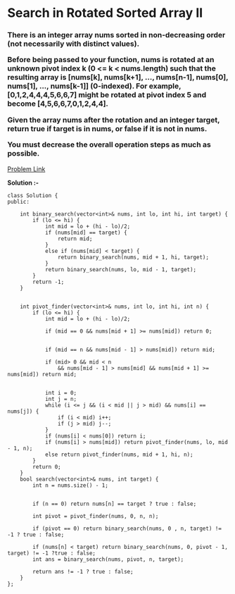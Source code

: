 # Search in Rotated Sorted Array II

<h3>
There is an integer array nums sorted in non-decreasing order (not necessarily with distinct values).

Before being passed to your function, nums is rotated at an unknown pivot index k (0 <= k < nums.length) such that the resulting array is [nums[k], nums[k+1], ..., nums[n-1], nums[0], nums[1], ..., nums[k-1]] (0-indexed). For example, [0,1,2,4,4,4,5,6,6,7] might be rotated at pivot index 5 and become [4,5,6,6,7,0,1,2,4,4].

Given the array nums after the rotation and an integer target, return true if target is in nums, or false if it is not in nums.

You must decrease the overall operation steps as much as possible.
</h3>

[Problem Link](https://leetcode.com/problems/search-in-rotated-sorted-array-ii/?envType=daily-question&envId=2023-08-10)

**Solution :-**

```
class Solution {
public:
  
    int binary_search(vector<int>& nums, int lo, int hi, int target) {
        if (lo <= hi) {
            int mid = lo + (hi - lo)/2;
            if (nums[mid] == target) {
                return mid;
            }
            else if (nums[mid] < target) {
                return binary_search(nums, mid + 1, hi, target);
            }
            return binary_search(nums, lo, mid - 1, target);
        }
        return -1;
    }
    
    
    int pivot_finder(vector<int>& nums, int lo, int hi, int n) {
        if (lo <= hi) {
            int mid = lo + (hi - lo)/2;
          
            if (mid == 0 && nums[mid + 1] >= nums[mid]) return 0;
            
          
            if (mid == n && nums[mid - 1] > nums[mid]) return mid;
            
            if (mid> 0 && mid < n 
                && nums[mid - 1] > nums[mid] && nums[mid + 1] >= nums[mid]) return mid;
            
      
            int i = 0;
            int j = n;
            while (i <= j && (i < mid || j > mid) && nums[i] == nums[j]) {
                if (i < mid) i++;
                if (j > mid) j--;
            }
            if (nums[i] < nums[0]) return i;
            if (nums[i] > nums[mid]) return pivot_finder(nums, lo, mid - 1, n);
            else return pivot_finder(nums, mid + 1, hi, n);
        }
        return 0;
    }
    bool search(vector<int>& nums, int target) {
        int n = nums.size() - 1;
        
       
        if (n == 0) return nums[n] == target ? true : false;
        
        int pivot = pivot_finder(nums, 0, n, n);
      
        if (pivot == 0) return binary_search(nums, 0 , n, target) != -1 ? true : false;
        
        if (nums[n] < target) return binary_search(nums, 0, pivot - 1, target) != -1 ?true : false;
        int ans = binary_search(nums, pivot, n, target);
      
        return ans != -1 ? true : false;        
    }
};
```
